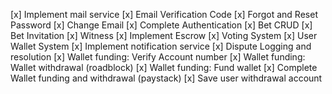 [x] Implement mail service
[x] Email Verification Code
[x] Forgot and Reset Password
[x] Change Email
[x] Complete Authentication
[x] Bet CRUD
[x] Bet Invitation
[x] Witness
[x] Implement Escrow
[x] Voting System
[x] User Wallet System
[x] Implement notification service
[x] Dispute Logging and resolution
[x] Wallet funding: Verify Account number
[x] Wallet funding: Wallet withdrawal (roadblock)
[x] Wallet funding: Fund wallet
[x] Complete Wallet funding and withdrawal (paystack)
[x] Save user withdrawal account
